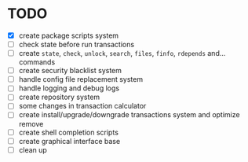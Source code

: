 
# TODO

- [x] create package scripts system
- [ ] check state before run transactions
- [ ] create `state`, `check`, `unlock`, `search`, `files`, `finfo`, `rdepends` and... commands
- [ ] create security blacklist system
- [ ] handle config file replacement system
- [ ] handle logging and debug logs
- [ ] create repository system
- [ ] some changes in transaction calculator
- [ ] create install/upgrade/downgrade transactions system and optimize remove
- [ ] create shell completion scripts
- [ ] create graphical interface base
- [ ] clean up
